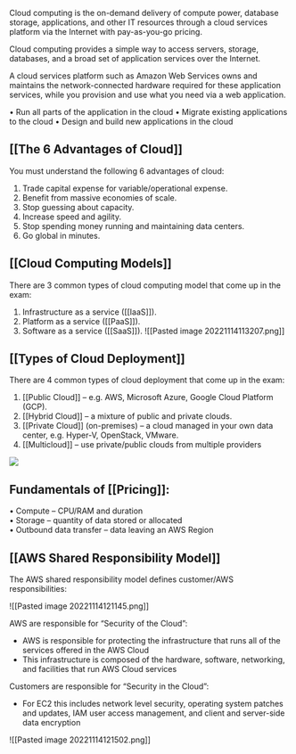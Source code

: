 Cloud computing is the on-demand delivery of compute power, database storage, applications, and other IT resources through a cloud services platform via the Internet with pay-as-you-go pricing.

Cloud computing provides a simple way to access servers, storage, databases, and a broad set of application services over the Internet.

A cloud services platform such as Amazon Web Services owns and maintains the network-connected hardware required for these application services, while you provision and use what you need via a web application.

• Run all parts of the application in the cloud
• Migrate existing applications to the cloud
• Design and build new applications in the cloud

## [[The 6 Advantages of Cloud]]

You must understand the following 6 advantages of cloud:

1.  Trade capital expense for variable/operational expense.
2.  Benefit from massive economies of scale.
3.  Stop guessing about capacity.
4.  Increase speed and agility.
5.  Stop spending money running and maintaining data centers.
6.  Go global in minutes.

## [[Cloud Computing Models]]

There are 3 common types of cloud computing model that come up in the exam:

1.  Infrastructure as a service ([[IaaS]]).
2.  Platform as a service ([[PaaS]]).
3.  Software as a service ([[SaaS]]).
![[Pasted image 20221114113207.png]]

## [[Types of Cloud Deployment]]

There are 4 common types of cloud deployment that come up in the exam:

1.  [[Public Cloud]] – e.g. AWS, Microsoft Azure, Google Cloud Platform (GCP).
2.  [[Hybrid Cloud]] – a mixture of public and private clouds.
3.  [[Private Cloud]] (on-premises) – a cloud managed in your own data center, e.g. Hyper-V, OpenStack, VMware.
4. [[Multicloud]] – use private/public clouds from multiple providers

![](https://lh6.googleusercontent.com/93dBb-w6UBtq1THOkJSd7wGZUtQ2DgDurF1A8bTCYTPH9wvYQRpr3zAhPc0rZV-B12niKBJVOds992GhiZ2mDJzVIc3aqdV23QJ6zi2crvW-D_CDD5c5W9sWfQIuPOOckw4nldmg_mWYa6SNOQPhD2JVpAezfUzGeVReR33apgjjCtLH5vWPrTAqsu0yYQ)

## Fundamentals of [[Pricing]]:  

• Compute – CPU/RAM and duration  
• Storage – quantity of data stored or allocated  
• Outbound data transfer – data leaving an AWS Region

## [[AWS Shared Responsibility Model]]

The AWS shared responsibility model defines customer/AWS responsibilities:

![[Pasted image 20221114121145.png]]

AWS are responsible for “Security of the Cloud”:

* AWS is responsible for protecting the infrastructure that runs all of the services offered in the AWS Cloud
* This infrastructure is composed of the hardware, software, networking, and facilities that run AWS Cloud services

Customers are responsible for “Security in the Cloud”:

* For EC2 this includes network level security, operating system patches and updates, IAM user access management, and client and server-side data encryption

![[Pasted image 20221114121502.png]]